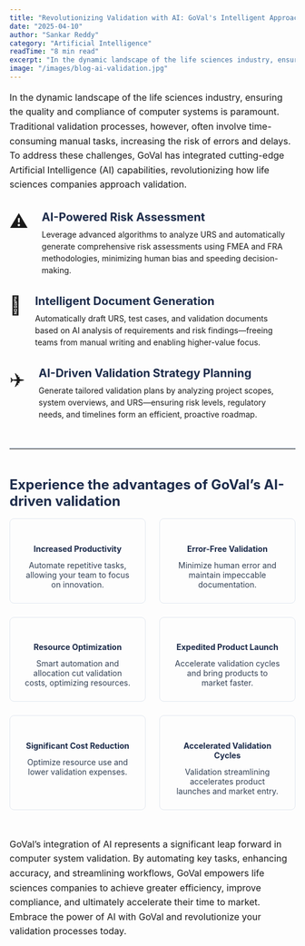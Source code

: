 ```yaml
---
title: "Revolutionizing Validation with AI: GoVal's Intelligent Approach"
date: "2025-04-10"
author: "Sankar Reddy"
category: "Artificial Intelligence"
readTime: "8 min read"
excerpt: "In the dynamic landscape of the life sciences industry, ensuring the quality and compliance of computer systems is paramount. Traditional validation processes are time-consuming and error-prone."
image: "/images/blog-ai-validation.jpg"
---
```


<p style="font-size:1rem; line-height:1.6; margin-bottom:2rem;">
In the dynamic landscape of the life sciences industry, ensuring the quality and compliance of computer systems is paramount. Traditional validation processes, however, often involve time-consuming manual tasks, increasing the risk of errors and delays. To address these challenges, GoVal has integrated cutting-edge Artificial Intelligence (AI) capabilities, revolutionizing how life sciences companies approach validation.
</p>

<div style="display:flex; flex-wrap:wrap; gap:2rem; margin-bottom:3rem;">
  <div style="flex:1 1 300px; display:flex; align-items:flex-start;">
    <span style="font-size:2rem; margin-right:1rem;">⚠️</span>
    <div>
      <h3 style="margin:0 0.5rem 0.5rem; font-size:1.25rem; color:#1c2b4a;">AI-Powered Risk Assessment</h3>
      <p style="margin:0 0.5rem; line-height:1.5;">
        Leverage advanced algorithms to analyze URS and automatically generate comprehensive risk assessments using FMEA and FRA methodologies, minimizing human bias and speeding decision-making.
      </p>
    </div>
  </div>

  <div style="flex:1 1 300px; display:flex; align-items:flex-start;">
    <span style="font-size:2rem; margin-right:1rem;">📄</span>
    <div>
      <h3 style="margin:0 0.5rem 0.5rem; font-size:1.25rem; color:#1c2b4a;">Intelligent Document Generation</h3>
      <p style="margin:0 0.5rem; line-height:1.5;">
        Automatically draft URS, test cases, and validation documents based on AI analysis of requirements and risk findings—freeing teams from manual writing and enabling higher-value focus.
      </p>
    </div>
  </div>

  <div style="flex:1 1 300px; display:flex; align-items:flex-start;">
    <span style="font-size:2rem; margin-right:1rem;">✈️</span>
    <div>
      <h3 style="margin:0 0.5rem 0.5rem; font-size:1.25rem; color:#1c2b4a;">AI-Driven Validation Strategy Planning</h3>
      <p style="margin:0 0.5rem; line-height:1.5;">
        Generate tailored validation plans by analyzing project scopes, system overviews, and URS—ensuring risk levels, regulatory needs, and timelines form an efficient, proactive roadmap.
      </p>
    </div>
  </div>
</div>

<hr style="border:0; border-top:2px solid #dde6f0; margin:3rem 0;">

<h2 style="font-size:1.5rem; color:#1c2b4a; margin-bottom:1rem;">Experience the advantages of GoVal’s AI-driven validation</h2>

<div style="display:grid; grid-template-columns:repeat(auto-fit,minmax(240px,1fr)); gap:1.5rem; margin-bottom:3rem;">
  <div style="padding:1.5rem; border:1px solid #e2e8f0; border-radius:8px; text-align:center;">
    <h4 style="margin-bottom:0.75rem; color:#1c2b4a;">Increased Productivity</h4>
    <p style="margin:0; color:#334155;">Automate repetitive tasks, allowing your team to focus on innovation.</p>
  </div>
  <div style="padding:1.5rem; border:1px solid #e2e8f0; border-radius:8px; text-align:center;">
    <h4 style="margin-bottom:0.75rem; color:#1c2b4a;">Error-Free Validation</h4>
    <p style="margin:0; color:#334155;">Minimize human error and maintain impeccable documentation.</p>
  </div>
  <div style="padding:1.5rem; border:1px solid #e2e8f0; border-radius:8px; text-align:center;">
    <h4 style="margin-bottom:0.75rem; color:#1c2b4a;">Resource Optimization</h4>
    <p style="margin:0; color:#334155;">Smart automation and allocation cut validation costs, optimizing resources.</p>
  </div>
  <div style="padding:1.5rem; border:1px solid #e2e8f0; border-radius:8px; text-align:center;">
    <h4 style="margin-bottom:0.75rem; color:#1c2b4a;">Expedited Product Launch</h4>
    <p style="margin:0; color:#334155;">Accelerate validation cycles and bring products to market faster.</p>
  </div>
  <div style="padding:1.5rem; border:1px solid #e2e8f0; border-radius:8px; text-align:center;">
    <h4 style="margin-bottom:0.75rem; color:#1c2b4a;">Significant Cost Reduction</h4>
    <p style="margin:0; color:#334155;">Optimize resource use and lower validation expenses.</p>
  </div>
  <div style="padding:1.5rem; border:1px solid #e2e8f0; border-radius:8px; text-align:center;">
    <h4 style="margin-bottom:0.75rem; color:#1c2b4a;">Accelerated Validation Cycles</h4>
    <p style="margin:0; color:#334155;">Validation streamlining accelerates product launches and market entry.</p>
  </div>
</div>

<p style="font-size:1rem; line-height:1.6; margin-bottom:2rem;">
GoVal’s integration of AI represents a significant leap forward in computer system validation. By automating key tasks, enhancing accuracy, and streamlining workflows, GoVal empowers life sciences companies to achieve greater efficiency, improve compliance, and ultimately accelerate their time to market. Embrace the power of AI with GoVal and revolutionize your validation processes today.
</p>
